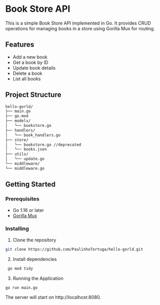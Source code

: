 # Book Store API

This is a simple Book Store API implemented in Go. It provides CRUD operations for managing books in a store using Gorilla Mux for routing.

## Features

- Add a new book
- Get a book by ID
- Update book details
- Delete a book
- List all books

## Project Structure

```sh
hello-gorld/
├── main.go
├── go.mod
├── models/
│   └── bookstore.go
├── handlers/
│   └── book_handlers.go
├── store/
│   └── bookstore.go //deprecated
│   └── books.json
├── utils/
│   └── update.go
└── middleware/
└── middleware.go
```

## Getting Started

### Prerequisites

- Go 1.16 or later
- [Gorilla Mux](https://github.com/gorilla/mux)

### Installing

1. Clone the repository

```sh
git clone https://github.com/PaulinhoTortuga/hello-gorld.git
```

2. Install dependencies

```sh
 go mod tidy
```

3.  Running the Application

```sh
go run main.go
```

The server will start on http://localhost:8080.
